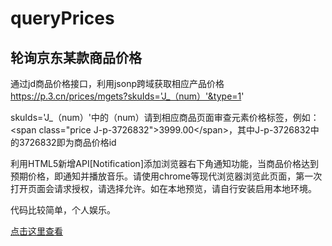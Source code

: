 ﻿# queryPrices

## 轮询京东某款商品价格

通过jd商品价格接口，利用jsonp跨域获取相应产品价格 https://p.3.cn/prices/mgets?skuIds='J_（num）'&type=1'

skuIds='J_（num）'中的（num）请到相应商品页面审查元素价格标签，例如：\<span class="price J-p-3726832"\>3999.00\<\/span\>，其中J-p-3726832中的3726832即为商品价格id

利用HTML5新增API[Notification]添加浏览器右下角通知功能，当商品价格达到预期价格，即通知并播放音乐。请使用chrome等现代浏览器浏览此页面，第一次打开页面会请求授权，请选择允许。如在本地预览，请自行安装启用本地环境。


代码比较简单，个人娱乐。

[点击这里查看](https://sunbf1987.github.io/queryPrices/jd_prices/index.html "京东iPhone价格")
